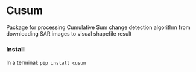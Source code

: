 # Cusum

Package for processing Cumulative Sum change detection algorithm from downloading SAR images to visual shapefile result


### Install
In a terminal: `pip install cusum`